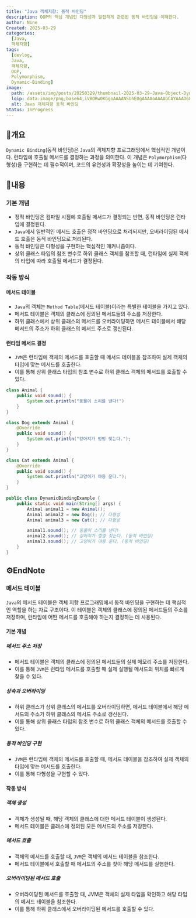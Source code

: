 ```yaml
---
title: "Java 객체지향: 동적 바인딩"
description: OOP의 핵심 개념인 다형성과 밀접하게 관련된 동적 바인딩을 이해한다.
author: Nine
Created: 2025-03-29
categories:
  [Java,
  객체지향]
tags:
  [devlog,
  Java,
  객체지향,
  OOP,
  Polymorphism,
  Dynamic-Binding]
image:
  path: /assets/img/posts/20250329/thumbnail-2025-03-29-Java-Object-Dynamic-Binding.png
  lqip: data:image/png;base64,iVBORw0KGgoAAAANSUhEUgAAAAoAAAAGCAYAAAD68A/GAAAAAklEQVR4AewaftIAAABMSURBVI3BMQ5AQBBA0T+TiUKEyCrQuYD7n0ZPsQ2tDI1kCsW+J/6igFLICDxvuDt+7UjVoNPKxwi8XzjyyV0n5qEjMgIVYUwtf5RCDzDPEp6VBkyEAAAAAElFTkSuQmCC
  alt: Java 객체지향 동적 바인딩
Status: InProgress
---
```

## 📌개요

`Dynamic Binding`(동적 바인딩)은 `Java`의 객체지향 프로그래밍에서 핵심적인 개념이다.
런타임에 호출될 메서드를 결정하는 과정을 의미한다.
이 개념은 `Polymorphism`(다형성)을 구현하는 데 필수적이며, 코드의 유연성과 확장성을 높이는 데 기여한다.

## 📌내용

### 기본 개념

- 정적 바인딩은 컴파일 시점에 호출될 메서드가 결정되는 반면, 동적 바인딩은 런타임에 결정된다.
- `Java`에서 일반적인 메서드 호출은 정적 바인딩으로 처리되지만, 오버라이딩된 메서드 호출은 동적 바인딩으로 처리된다.
- 동적 바인딩은 다형성을 구현하는 핵심적인 매커니즘이다.
- 상위 클래스 타입의 참조 변수로 하위 클래스 객체를 참조할 때, 런타임에 실제 객체의 타입에 따라 호출될 메서드가 결정된다.

### 작동 방식

#### 메서드 테이블

- `Java`의 객체는 `Method Table`(메서드 테이블)이라는 특별한 테이블을 가지고 있다.
- 메서드 테이블은 객체의 클래스에 정의된 메서드들의 주소를 저장한다.
- 하위 클래스에서 상위 클래스의 메서드를 오버라이딩하면 메서드 테이블에서 해당 메서드의 주소가 하위 클래스의 메서드 주소로 갱신된다.

#### 런타임 메서드 결정

- `JVM`은 런타임에 객체의 메서드를 호출할 때 메서드 테이블을 참조하여 실제 객체의 타입에 맞는 메서드를 호출한다.
- 이를 통해 상위 클래스 타입의 참조 변수로 하위 클래스 객체의 메서드를 호출할 수 있다.

```java
class Animal {
	public void sound() {
		System.out.println("동물이 소리를 낸다!")
	}
}

class Dog extends Animal {
	@Override
	public void sound() {
		System.out.println("강아지가 멍멍 짖는다.");
	}
}

class Cat extends Animal {
	@Override
	public void sound() {
		System.out.println("고양이가 야옹 운다.");
	}
}

public class DynamicBindingExample {
	public static void main(String[] args) {
		Animal animal1 = new Animal();
		Animal animal2 = new Dog(); // 다형성
		Animal animal3 = new Cat(); // 다형성

		animal1.sound(); // 동물이 소리를 낸다!
		animal2.sound(); // 강아지가 멍멍 짖는다. (동적 바인딩)
		animal3.sound(); // 고양이가 야옹 운다. (동적 바인딩)
	}
}
```

## ⚙️EndNote

### 메서드 테이블

`Java`의 메서드 테이블은 객체 지향 프로그래밍에서 동적 바인딩을 구현하는 데 핵심적인 역할을 하는 자료 구조이다.
이 테이블은 객체의 클래스에 정의된 메서드들의 주소를 저장하며, 런타임에 어떤 메서드를 호출해야 하는지 결정하는 데 사용된다.

#### 기본 개념

##### 메서드 주소 저장

- 메서드 테이블은 객체의 클래스에 정의된 메서드들의 실제 메모리 주소를 저장한다.
- 이를 통해 `JVM`은 런타임 메서드를 호출할 때 실제 실행될 메서드의 위치를 빠르게 찾을 수 있다.

##### 상속과 오버라이딩

- 하위 클래스가 상위 클래스의 메서드를 오버라이딩하면, 메서드 테이블에서 해당 메서드의 주소가 하위 클래스의 메서드 주소로 갱신된다.
- 이를 통해 상위 클래스 타입의 참조 변수로 하위 클래스 객체의 메서드를 호출할 수 있다.

##### 동적 바인딩 구현

- `JVM`은 런타임에 객체의 메서드를 호출할 때, 메서드 테이블을 참조하여 실제 객체의 타입에 맞는 메서드를 호출한다.
- 이를 통해 다형성을 구현할 수 있다.

#### 작동 방식

##### 객체 생성

- 객체가 생성될 때, 해당 객체의 클래스에 대한 메서드 테이블이 생성된다.
- 메서드 테이블은 클래스에 정의된 모든 메서드의 주소를 저장한다.

##### 메서드 호출

- 객체의 메서드를 호출할 때, `JVM`은 객체의 메서드 테이블을 참조한다.
- 메서드 테이블에서 호출할 때 메서드의 주소를 찾아 해당 메서드를 실행한다.

##### 오버라이딩된 메서드 호출

- 오버라이딩된 메서드를 호출할 때, JVM은 객체의 실제 타입을 확인하고 해당 타입의 메서드 테이블을 참조한다.
- 이를 통해 하위 클래스에서 오버라이딩된 메서드를 호출할 수 있다.

